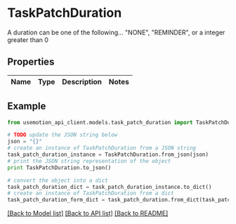 # TaskPatchDuration

A duration can be one of the following... \"NONE\", \"REMINDER\", or a integer greater than 0

## Properties

Name | Type | Description | Notes
------------ | ------------- | ------------- | -------------

## Example

```python
from usemotion_api_client.models.task_patch_duration import TaskPatchDuration

# TODO update the JSON string below
json = "{}"
# create an instance of TaskPatchDuration from a JSON string
task_patch_duration_instance = TaskPatchDuration.from_json(json)
# print the JSON string representation of the object
print TaskPatchDuration.to_json()

# convert the object into a dict
task_patch_duration_dict = task_patch_duration_instance.to_dict()
# create an instance of TaskPatchDuration from a dict
task_patch_duration_form_dict = task_patch_duration.from_dict(task_patch_duration_dict)
```
[[Back to Model list]](../README.md#documentation-for-models) [[Back to API list]](../README.md#documentation-for-api-endpoints) [[Back to README]](../README.md)


